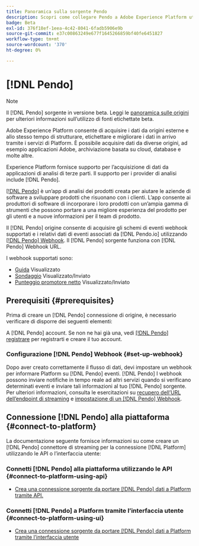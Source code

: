 ```yaml
---
title: Panoramica sulla sorgente Pendo
description: Scopri come collegare Pendo a Adobe Experience Platform utilizzando le API o l’interfaccia utente sfruttando i webhook
badge: Beta
exl-id: 376f18ef-1eea-4c42-8041-6fadb5906e9b
source-git-commit: e37c00863249e677f1645266859bf40fe6451827
workflow-type: tm+mt
source-wordcount: '370'
ht-degree: 0%

---
```


# [!DNL Pendo]

>[!NOTE]
>
>Il [!DNL Pendo] sorgente in versione beta. Leggi le [panoramica sulle origini](../../home.md#terms-and-conditions) per ulteriori informazioni sull’utilizzo di fonti etichettate beta.

Adobe Experience Platform consente di acquisire i dati da origini esterne e allo stesso tempo di strutturare, etichettare e migliorare i dati in arrivo tramite i servizi di Platform. È possibile acquisire dati da diverse origini, ad esempio applicazioni Adobe, archiviazione basata su cloud, database e molte altre.

Experience Platform fornisce supporto per l’acquisizione di dati da applicazioni di analisi di terze parti. Il supporto per i provider di analisi include [!DNL Pendo].

[[!DNL Pendo]](https://pendo.io/) è un’app di analisi dei prodotti creata per aiutare le aziende di software a sviluppare prodotti che risuonano con i clienti. L’app consente ai produttori di software di incorporare i loro prodotti con un’ampia gamma di strumenti che possono portare a una migliore esperienza del prodotto per gli utenti e a nuove informazioni per il team di prodotto.

Il [!DNL Pendo] origine consente di acquisire gli schemi di eventi webhook supportati e i relativi dati di eventi associati da [!DNL Pendo.io] utilizzando [[!DNL Pendo] Webhook](https://support.pendo.io/hc/en-us/articles/360032285012-Webhooks). Il [!DNL Pendo] sorgente funziona con [!DNL Pendo] Webhook URL.

I webhook supportati sono:

* [Guida](https://support.pendo.io/hc/en-us/articles/8146679315867-Creating-a-Guide) Visualizzato
* [Sondaggio](https://support.pendo.io/hc/en-us/articles/360031867152-Polls-Classic-) Visualizzato/Inviato
* [Punteggio promotore netto](https://support.pendo.io/hc/en-us/articles/360033527151-Set-up-an-NPS-Survey) Visualizzato/Inviato

## Prerequisiti {#prerequisites}

Prima di creare un [!DNL Pendo] connessione di origine, è necessario verificare di disporre dei seguenti elementi:

A [!DNL Pendo] account. Se non ne hai già una, vedi [[!DNL Pendo] registrare](https://app.pendo.io/register) per registrarti e creare il tuo account.

### Configurazione [!DNL Pendo] Webhook {#set-up-webhook}

Dopo aver creato correttamente il flusso di dati, devi impostare un webhook per informare Platform su [!DNL Pendo] eventi. [!DNL Pendo] I webhook possono inviare notifiche in tempo reale ad altri servizi quando si verificano determinati eventi e inviare tali informazioni al tuo [!DNL Pendo] sorgente. Per ulteriori informazioni, consulta le esercitazioni su [recupero dell’URL dell’endpoint di streaming](../../tutorials/ui/create/analytics/pendo-webhook.md#get-streaming-endpoint) e [impostazione di un [!DNL Pendo] Webhook](../../tutorials/ui/create/analytics/pendo-webhook.md#set-up-webhook).

## Connessione [!DNL Pendo] alla piattaforma {#connect-to-platform}

La documentazione seguente fornisce informazioni su come creare un [!DNL Pendo] connettore di streaming per la connessione [!DNL Platform] utilizzando le API o l’interfaccia utente:

### Connetti [!DNL Pendo] alla piattaforma utilizzando le API {#connect-to-platform-using-api}

* [Crea una connessione sorgente da portare [!DNL Pendo] dati a Platform tramite API.](../../tutorials/api/create/analytics/pendo-webhook.md)

### Connetti [!DNL Pendo] a Platform tramite l’interfaccia utente {#connect-to-platform-using-ui}

* [Crea una connessione sorgente da portare [!DNL Pendo] dati a Platform tramite l’interfaccia utente](../../tutorials/ui/create/analytics/pendo-webhook.md)
